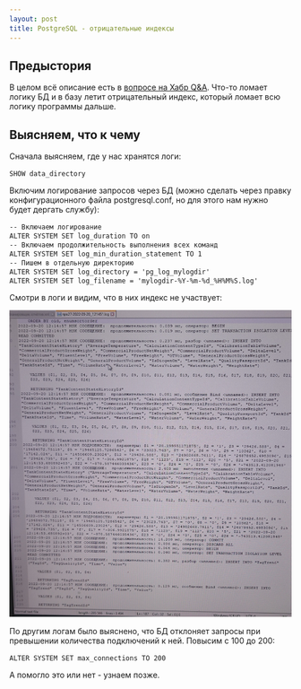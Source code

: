 ```yaml
---
layout: post
title: PostgreSQL - отрицательные индексы
---
```


## Предыстория

В целом всё описание есть в [вопросе на Хабр Q&A](https://qna.habr.com/q/1058612). Что-то ломает логику БД и в базу летит отрицательный индекс, который ломает всю логику программы дальше.

## Выясняем, что к чему

Сначала выясняем, где у нас хранятся логи:
```
SHOW data_directory
```

Включим логирование запросов через БД (можно сделать через правку конфигурационного файла postgresql.conf, но для этого нам нужно будет дергать службу):
```
-- Включаем логирование
ALTER SYSTEM SET log_duration TO on
-- Включаем продолжительность выполнения всех команд
ALTER SYSTEM SET log_min_duration_statement TO 1
-- Пишем в отдельную директорию
ALTER SYSTEM SET log_directory = 'pg_log_mylogdir'
ALTER SYSTEM SET log_filename = 'mylogdir-%Y-%m-%d_%H%M%S.log'
```

Смотри в логи и видим, что в них индекс не участвует:

![Logs query PostgreSQL](/assets/images/posts/logpostgre.jpg "Logs query PostgreSQL")

По другим логам было выяснено, что БД отклоняет запросы при превышении количества подключений к ней. Повысим с 100 до 200:
```
ALTER SYSTEM SET max_connections TO 200
```

А помогло это или нет - узнаем позже.